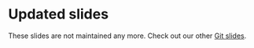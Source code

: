 # Updated slides


These slides are not maintained any more. Check out our other [Git slides](https://code-maven.com/slides/git/).
